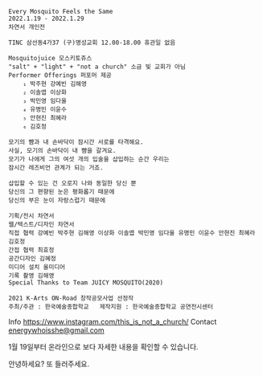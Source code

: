 ```
Every Mosquito Feels the Same
2022.1.19 - 2022.1.29
차연서 개인전

TINC 삼선동4가37 (구)명성교회 12.00-18.00 휴관일 없음

Mosquitojuice 모스키토쥬스
"salt" + "light" + "not a church" 소금 빛 교회가 아님
Performer Offerings 퍼포머 제공
    ₁ 박주현 강예빈 김해영
    ₂ 이솔엽 이상화
    ₃ 박민영 임다울
    ₄ 유명민 이윤수
    ₅ 안현진 최혜라
    ₆ 김호정

모기의 뺨과 내 손바닥이 잠시간 서로를 타격해요.
사실, 모기의 손바닥이 내 뺨을 갈겨요.
모기가 나에게 그의 여섯 개의 입술을 삽입하는 순간 우리는
잠시간 레즈비언 관계가 되는 거죠.

삽입할 수 있는 건 오로지 나와 동일한 당신 뿐
당신의 그 편향된 눈은 평화롭기 때문에
당신의 부은 눈이 자랑스럽기 때문에

기획/전시 차연서
웹/텍스트/디자인 차연서
직접 협력 강예빈 박주현 김해영 이상화 이솔엽 박민영 임다울 유명민 이윤수 안현진 최혜라 김호정
간접 협력 최효정
공간디자인 김혜정
미디어 설치 올미디어 
기록 촬영 김해영
Special Thanks to Team JUICY MOSQUITO(2020)

2021 K-Arts ON-Road 창작공모사업 선정작
주최/주관 : 한국예술종합학교   제작지원 : 한국예술종합학교 공연전시센터
```

Info <https://www.instagram.com/this_is_not_a_church/>
Contact <energywhoisshe@gmail.com>

1월 19일부터 온라인으로 보다 자세한 내용을 확인할 수 있습니다.

안녕하세요? 또 들러주세요. 
